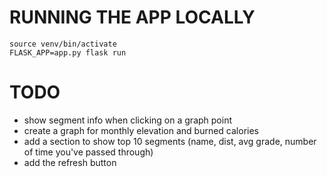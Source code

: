 # RUNNING THE APP LOCALLY
```
source venv/bin/activate
FLASK_APP=app.py flask run 
```

# TODO
* show segment info when clicking on a graph point 
* create a graph for monthly elevation and burned calories
* add a section to show top 10 segments (name, dist, avg grade, number of time you've passed through)
* add the refresh button